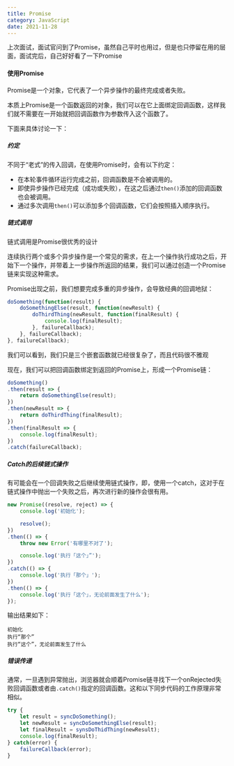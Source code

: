 ```yaml
---
title: Promise
category: JavaScript
date: 2021-11-28
---
```


上次面试，面试官问到了Promise，虽然自己平时也用过，但是也只停留在用的层面，面试完后，自己好好看了一下Promise

#### 使用Promise

Promise是一个对象，它代表了一个异步操作的最终完成或者失败。

本质上Promise是一个函数返回的对象，我们可以在它上面绑定回调函数，这样我们就不需要在一开始就把回调函数作为参数传入这个函数了。

下面来具体讨论一下：

##### 约定

不同于“老式”的传入回调，在使用Promise时，会有以下约定：

- 在本轮事件循环运行完成之前，回调函数是不会被调用的。
- 即使异步操作已经完成（成功或失败），在这之后通过`then()`添加的回调函数也会被调用。
- 通过多次调用`then()`可以添加多个回调函数，它们会按照插入顺序执行。

##### 链式调用

链式调用是Promise很优秀的设计

连续执行两个或多个异步操作是一个常见的需求，在上一个操作执行成功之后，开始下一个操作，并带着上一步操作所返回的结果，我们可以通过创造一个Promise链来实现这种需求。

Promise出现之前，我们想要完成多重的异步操作，会导致经典的回调地狱：

```javascript
doSomething(function(result) {
    doSomethingElse(result, function(newResult) {
        doThirdThing(newResult, function(finalResult) {
            console.log(finalResult);
        }, failureCallback);
    }, failureCallback);
}, failureCallback);
```

我们可以看到，我们只是三个嵌套函数就已经很复杂了，而且代码很不雅观

现在，我们可以把回调函数绑定到返回的Promise上，形成一个Promise链：

```javascript
doSomething()
.then(result => {
    return doSomethingElse(result);
})
.then(newResult => {
    return doThirdThing(finalResult);
})
.then(finalResult => {
    console.log(finalResult);
})
.catch(failureCallback);
```

##### Catch的后续链式操作

有可能会在一个回调失败之后继续使用链式操作，即，使用一个catch，这对于在链式操作中抛出一个失败之后，再次进行新的操作会很有用。

```javascript
new Promise((resolve, reject) => {
    console.log('初始化');

    resolve();
})
.then(() => {
    throw new Error('有哪里不对了');

    console.log('执行「这个」”');
})
.catch(() => {
    console.log('执行「那个」');
})
.then(() => {
    console.log('执行「这个」，无论前面发生了什么');
});
```

输出结果如下：

```
初始化
执行“那个”
执行“这个”，无论前面发生了什么
```

##### 错误传递

通常，一旦遇到异常抛出，浏览器就会顺着Promise链寻找下一个onRejected失败回调函数或者由`.catch()`指定的回调函数。这和以下同步代码的工作原理非常相似。

```javascript
try {
    let result = syncDoSomething();
    let newResult = syncDoSomethingElse(result);
    let finalResult = synsDoThidThing(newResult);
    console.log(finalResult);
} catch(error) {
    failureCallback(error);
}
```

